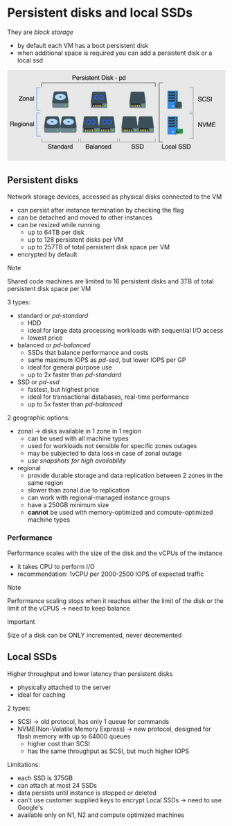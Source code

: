# Persistent disks and local SSDs

They are *block storage*

- by default each VM has a boot persistent disk
- when additional space is required you can add a persistent disk or a local ssd

![Disk types](ch6.10-persistent-disks-and-local-ssds.disk-types.png)

## Persistent disks

Network storage devices, accessed as physical disks connected to the VM

- can persist after instance termination by checking the flag
- can be detached and moved to other instances
- can be resized while running
  - up to 64TB per disk
  - up to 128 persistent disks per VM
  - up to 257TB of total persistent disk space per VM
- encrypted by default

> [!NOTE]
> Shared code machines are limited to 16 persistent disks and 3TB of total persistent disk space per VM

3 types:

- standard or *pd-standard*
  - HDD
  - ideal for large data processing workloads with sequential I/O access
  - lowest price
- balanced or *pd-balanced*
  - SSDs that balance performance and costs
  - same maximum IOPS as *pd-ssd*, but lower IOPS per GP
  - ideal for general purpose use
  - up to 2x faster than *pd-standard*
- SSD or *pd-ssd*
  - fastest, but highest price
  - ideal for transactional databases, real-time performance
  - up to 5x faster than *pd-balanced*

2 geographic options:

- zonal -> disks available in 1 zone in 1 region
  - can be used with all machine types
  - used for workloads not sensible for specific zones outages
  - may be subjected to data loss in case of zonal outage
  - *use snapshots for high availability*
- regional
  - provide durable storage and data replication between 2 zones in the same region
  - slower than zonal due to replication 
  - can work with regional-managed instance groups
  - have a 250GB minimum size
  - **cannot** be used with memory-optimized and compute-optimized machine types

### Performance

Performance scales with the size of the disk and the vCPUs of the instance

- it takes CPU to perform I/O
- recommendation: 1vCPU per 2000-2500 IOPS of expected traffic

> [!NOTE]
> Performance scaling stops when it reaches either the limit of the disk or the limit of the vCPUS -> need to keep balance

> [!IMPORTANT]
> Size of a disk can be ONLY incremented, never decremented

## Local SSDs

Higher throughput and lower latency than persistent disks

- physically attached to the server
- ideal for caching

2 types:

- SCSI -> old protocol, has only 1 queue for commands
- NVME(Non-Volatile Memory Express) -> new protocol, designed for flash memory with up to 64000 queues
  - higher cost than SCSI
  - has the same throughput as SCSI, but much higher IOPS

Limitations:

- each SSD is 375GB
- can attach at most 24 SSDs
- data persists until instance is stopped or deleted
- can't use customer supplied keys to encrypt Local SSDs -> need to use Google's
- available only on N1, N2 and compute optimized machines
